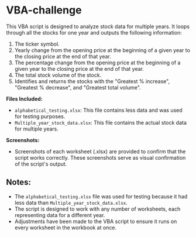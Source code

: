 # VBA-challenge

This VBA script is designed to analyze stock data for multiple years. It loops through all the stocks for one year and outputs the following information:

1. The ticker symbol.
2. Yearly change from the opening price at the beginning of a given year to the closing price at the end of that year.
3. The percentage change from the opening price at the beginning of a given year to the closing price at the end of that year.
4. The total stock volume of the stock.
5. Identifies and returns the stocks with the "Greatest % increase", "Greatest % decrease", and "Greatest total volume".

**Files Included:**
   - `alphabetical_testing.xlsx`: This file contains less data and was used for testing purposes.
   - `Multiple_year_stock_data.xlsx`: This file contains the actual stock data for multiple years.

**Screenshots:**
   - Screenshots of each worksheet (.xlsx) are provided to confirm that the script works correctly. These screenshots serve as visual confirmation of the script's output.

## Notes:
- The `alphabetical_testing.xlsx` file was used for testing because it had less data than `Multiple_year_stock_data.xlsx`.
- The script is designed to work with any number of worksheets, each representing data for a different year.
- Adjustments have been made to the VBA script to ensure it runs on every worksheet in the workbook at once.